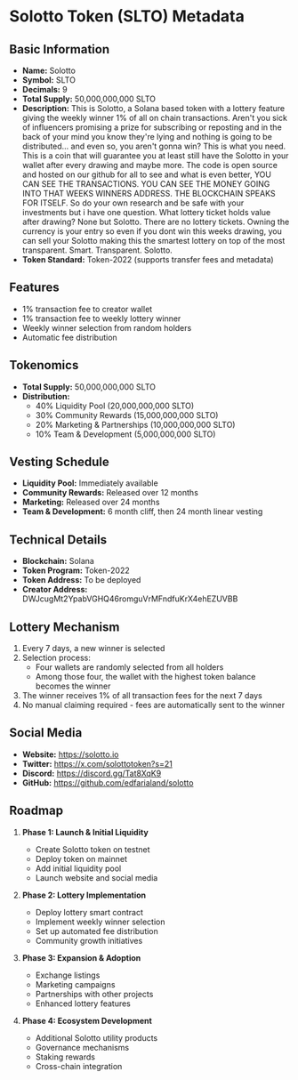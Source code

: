 # Solotto Token (SLTO) Metadata

## Basic Information
- **Name:** Solotto
- **Symbol:** SLTO
- **Decimals:** 9
- **Total Supply:** 50,000,000,000 SLTO
- **Description:** This is Solotto, a Solana based token with a lottery feature giving the weekly winner 1% of all on chain transactions. Aren't you sick of influencers promising a prize for subscribing or reposting and in the back of your mind you know they're lying and nothing is going to be distributed... and even so, you aren't gonna win? This is what you need. This is a coin that will guarantee you at least still have the Solotto in your wallet after every drawing and maybe more. The code is open source and hosted on our github for all to see and what is even better, YOU CAN SEE THE TRANSACTIONS. YOU CAN SEE THE MONEY GOING INTO THAT WEEKS WINNERS ADDRESS. THE BLOCKCHAIN SPEAKS FOR ITSELF. So do your own research and be safe with your investments but i have one question. What lottery ticket holds value after drawing? None but Solotto. There are no lottery tickets. Owning the currency is your entry so even if you dont win this weeks drawing, you can sell your Solotto making this the smartest lottery on top of the most transparent. Smart. Transparent. Solotto.
- **Token Standard:** Token-2022 (supports transfer fees and metadata)

## Features
- 1% transaction fee to creator wallet
- 1% transaction fee to weekly lottery winner
- Weekly winner selection from random holders
- Automatic fee distribution

## Tokenomics
- **Total Supply:** 50,000,000,000 SLTO
- **Distribution:**
  * 40% Liquidity Pool (20,000,000,000 SLTO)
  * 30% Community Rewards (15,000,000,000 SLTO)
  * 20% Marketing & Partnerships (10,000,000,000 SLTO)
  * 10% Team & Development (5,000,000,000 SLTO)

## Vesting Schedule
- **Liquidity Pool:** Immediately available
- **Community Rewards:** Released over 12 months
- **Marketing:** Released over 24 months
- **Team & Development:** 6 month cliff, then 24 month linear vesting

## Technical Details
- **Blockchain:** Solana
- **Token Program:** Token-2022
- **Token Address:** To be deployed
- **Creator Address:** DWJcugMt2YpabVGHQ46romguVrMFndfuKrX4ehEZUVBB

## Lottery Mechanism
1. Every 7 days, a new winner is selected
2. Selection process:
   - Four wallets are randomly selected from all holders
   - Among those four, the wallet with the highest token balance becomes the winner
3. The winner receives 1% of all transaction fees for the next 7 days
4. No manual claiming required - fees are automatically sent to the winner

## Social Media
- **Website:** https://solotto.io
- **Twitter:** https://x.com/solottotoken?s=21
- **Discord:** https://discord.gg/Tat8XqK9
- **GitHub:** https://github.com/edfarialand/solotto

## Roadmap
1. **Phase 1: Launch & Initial Liquidity**
   - Create Solotto token on testnet
   - Deploy token on mainnet
   - Add initial liquidity pool
   - Launch website and social media

2. **Phase 2: Lottery Implementation**
   - Deploy lottery smart contract
   - Implement weekly winner selection
   - Set up automated fee distribution
   - Community growth initiatives

3. **Phase 3: Expansion & Adoption**
   - Exchange listings
   - Marketing campaigns
   - Partnerships with other projects
   - Enhanced lottery features

4. **Phase 4: Ecosystem Development**
   - Additional Solotto utility products
   - Governance mechanisms
   - Staking rewards
   - Cross-chain integration
